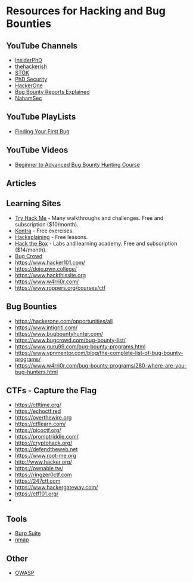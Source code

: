 # Resources for Hacking and Bug Bounties

## YouTube Channels

- [InsiderPhD](https://www.youtube.com/@InsiderPhD/videos)
- [thehackerish](https://www.youtube.com/@thehackerish/videos)
- [STÖK](https://www.youtube.com/@STOKfredrik/videos)
- [PhD Security](https://www.youtube.com/@phd_security/videos)
- [HackerOne](https://www.youtube.com/@HackerOneTV/videos)
- [Bug Bounty Reports Explained](https://www.youtube.com/@BugBountyReportsExplained/videos)
- [NahamSec](https://www.youtube.com/@NahamSec/videos)

## YouTube PlayLists

- [Finding Your First Bug](https://www.youtube.com/playlist?list=PLbyncTkpno5FZQ3ZgpHj1BdQ7XHwfvO1w)

## YouTube Videos

- [Beginner to Advanced Bug Bounty Hunting Course](https://www.youtube.com/watch?v=Rp69edBmFFo)

## Articles

## Learning Sites

- [Try Hack Me](https://tryhackme.com) - Many walkthroughs and challenges. Free and subscription ($10/month).
- [Kontra](https://application.security/) - Free exercises.
- [Hacksplaining](https://www.hacksplaining.com/) - Free lessons.
- [Hack the Box](https://app.hackthebox.com/home) - Labs and learning academy. Free and subscription ($14/month).
- [Bug Crowd](https://www.bugcrowd.com/)
- https://www.hacker101.com/
- https://dojo.pwn.college/
- https://www.hackthissite.org
- https://www.w4rri0r.com/
- https://www.roppers.org/courses/ctf

## Bug Bounties

- https://hackerone.com/opportunities/all
- https://www.intigriti.com/
- https://www.bugbountyhunter.com/
- https://www.bugcrowd.com/bug-bounty-list/
- https://www.guru99.com/bug-bounty-programs.html
- https://www.vpnmentor.com/blog/the-complete-list-of-bug-bounty-programs/
- https://www.w4rri0r.com/bug-bounty-programs/280-where-are-you-bug-hunters.html

## CTFs - Capture the Flag

- https://ctftime.org/
- https://echoctf.red
- https://overthewire.org
- https://ctflearn.com/
- https://picoctf.org/
- https://promptriddle.com/
- https://cryptohack.org/
- https://defendtheweb.net
- https://www.root-me.org
- http://www.hacker.org/
- https://pwnable.tw/
- https://ringzer0ctf.com
- https://247ctf.com
- https://www.hackergateway.com/
- https://ctf101.org/
- 

## Tools

- [Burp Suite](https://portswigger.net/burp/communitydownload)
- [nmap](https://nmap.org/)

## Other

- [OWASP](https://owasp.org/)
